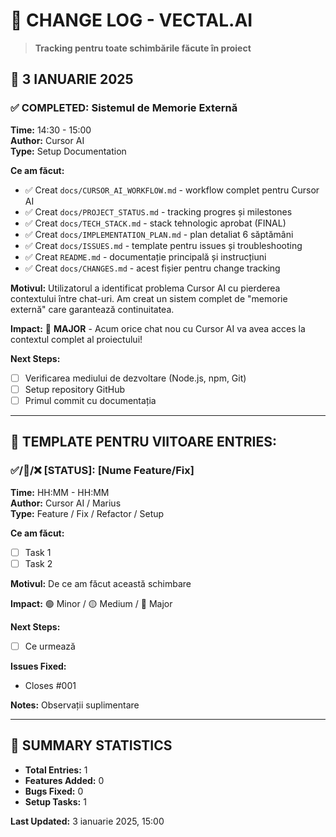 # 📝 CHANGE LOG - VECTAL.AI

> **Tracking pentru toate schimbările făcute în proiect**

## 📅 3 IANUARIE 2025

### ✅ COMPLETED: Sistemul de Memorie Externă
**Time:** 14:30 - 15:00  
**Author:** Cursor AI  
**Type:** Setup Documentation

**Ce am făcut:**
- ✅ Creat `docs/CURSOR_AI_WORKFLOW.md` - workflow complet pentru Cursor AI
- ✅ Creat `docs/PROJECT_STATUS.md` - tracking progres și milestones
- ✅ Creat `docs/TECH_STACK.md` - stack tehnologic aprobat (FINAL)
- ✅ Creat `docs/IMPLEMENTATION_PLAN.md` - plan detaliat 6 săptămâni
- ✅ Creat `docs/ISSUES.md` - template pentru issues și troubleshooting
- ✅ Creat `README.md` - documentație principală și instrucțiuni
- ✅ Creat `docs/CHANGES.md` - acest fișier pentru change tracking

**Motivul:**
Utilizatorul a identificat problema Cursor AI cu pierderea contextului între chat-uri. Am creat un sistem complet de "memorie externă" care garantează continuitatea.

**Impact:**
🚀 **MAJOR** - Acum orice chat nou cu Cursor AI va avea acces la contextul complet al proiectului!

**Next Steps:**
- [ ] Verificarea mediului de dezvoltare (Node.js, npm, Git)
- [ ] Setup repository GitHub
- [ ] Primul commit cu documentația

---

## 📝 TEMPLATE PENTRU VIITOARE ENTRIES:

### ✅/🔄/❌ [STATUS]: [Nume Feature/Fix]
**Time:** HH:MM - HH:MM  
**Author:** Cursor AI / Marius  
**Type:** Feature / Fix / Refactor / Setup

**Ce am făcut:**
- [ ] Task 1
- [ ] Task 2

**Motivul:**
De ce am făcut această schimbare

**Impact:**
🟢 Minor / 🟡 Medium / 🚀 Major

**Next Steps:**
- [ ] Ce urmează

**Issues Fixed:**
- Closes #001

**Notes:**
Observații suplimentare

---

## 🎯 SUMMARY STATISTICS

- **Total Entries:** 1
- **Features Added:** 0
- **Bugs Fixed:** 0
- **Setup Tasks:** 1

**Last Updated:** 3 ianuarie 2025, 15:00 